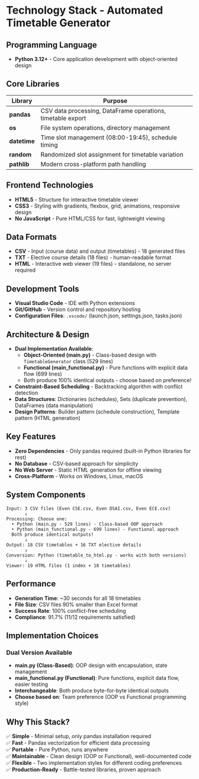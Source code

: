 # Technology Stack - Automated Timetable Generator

## Programming Language
- **Python 3.12+** - Core application development with object-oriented design

## Core Libraries
| Library | Purpose |
|---------|---------|
| **pandas** | CSV data processing, DataFrame operations, timetable export |
| **os** | File system operations, directory management |
| **datetime** | Time slot management (08:00-19:45), schedule timing |
| **random** | Randomized slot assignment for timetable variation |
| **pathlib** | Modern cross-platform path handling |

## Frontend Technologies
- **HTML5** - Structure for interactive timetable viewer
- **CSS3** - Styling with gradients, flexbox, grid, animations, responsive design
- **No JavaScript** - Pure HTML/CSS for fast, lightweight viewing

## Data Formats
- **CSV** - Input (course data) and output (timetables) - 18 generated files
- **TXT** - Elective course details (18 files) - human-readable format
- **HTML** - Interactive web viewer (19 files) - standalone, no server required

## Development Tools
- **Visual Studio Code** - IDE with Python extensions
- **Git/GitHub** - Version control and repository hosting
- **Configuration Files**: `.vscode/` (launch.json, settings.json, tasks.json)

## Architecture & Design
- **Dual Implementation Available**:
  - **Object-Oriented (main.py)** - Class-based design with `TimetableGenerator` class (529 lines)
  - **Functional (main_functional.py)** - Pure functions with explicit data flow (699 lines)
  - Both produce 100% identical outputs - choose based on preference!
- **Constraint-Based Scheduling** - Backtracking algorithm with conflict detection
- **Data Structures**: Dictionaries (schedules), Sets (duplicate prevention), DataFrames (data manipulation)
- **Design Patterns**: Builder pattern (schedule construction), Template pattern (HTML generation)

## Key Features
- **Zero Dependencies** - Only pandas required (built-in Python libraries for rest)
- **No Database** - CSV-based approach for simplicity
- **No Web Server** - Static HTML generation for offline viewing
- **Cross-Platform** - Works on Windows, Linux, macOS

## System Components
```
Input: 3 CSV files (Even CSE.csv, Even DSAI.csv, Even ECE.csv)
       ↓
Processing: Choose one:
  • Python (main.py - 529 lines) - Class-based OOP approach
  • Python (main_functional.py - 699 lines) - Functional approach
  Both produce identical outputs!
       ↓
Output: 18 CSV timetables + 16 TXT elective details
       ↓
Conversion: Python (timetable_to_html.py - works with both versions)
       ↓
Viewer: 19 HTML files (1 index + 18 timetables)
```

## Performance
- **Generation Time**: ~30 seconds for all 18 timetables
- **File Size**: CSV files 90% smaller than Excel format
- **Success Rate**: 100% conflict-free scheduling
- **Compliance**: 91.7% (11/12 requirements satisfied)

## Implementation Choices

### Dual Version Available
- **main.py (Class-Based)**: OOP design with encapsulation, state management
- **main_functional.py (Functional)**: Pure functions, explicit data flow, easier testing
- **Interchangeable**: Both produce byte-for-byte identical outputs
- **Choose based on**: Team preference (OOP vs Functional programming style)

## Why This Stack?
✅ **Simple** - Minimal setup, only pandas installation required  
✅ **Fast** - Pandas vectorization for efficient data processing  
✅ **Portable** - Pure Python, runs anywhere  
✅ **Maintainable** - Clean design (OOP or Functional), well-documented code  
✅ **Flexible** - Two implementation styles for different coding preferences  
✅ **Production-Ready** - Battle-tested libraries, proven approach  
